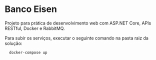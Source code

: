 # Banco Eisen

Projeto para prática de desenvolvimento web com ASP.NET Core, APIs RESTful, Docker e RabbitMQ.

Para subir os serviços, executar o seguinte comando na pasta raiz da solução:
      
      docker-compose up
